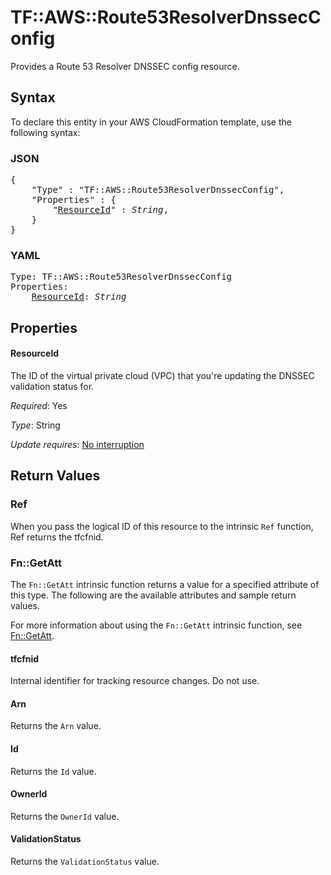 # TF::AWS::Route53ResolverDnssecConfig

Provides a Route 53 Resolver DNSSEC config resource.

## Syntax

To declare this entity in your AWS CloudFormation template, use the following syntax:

### JSON

<pre>
{
    "Type" : "TF::AWS::Route53ResolverDnssecConfig",
    "Properties" : {
        "<a href="#resourceid" title="ResourceId">ResourceId</a>" : <i>String</i>,
    }
}
</pre>

### YAML

<pre>
Type: TF::AWS::Route53ResolverDnssecConfig
Properties:
    <a href="#resourceid" title="ResourceId">ResourceId</a>: <i>String</i>
</pre>

## Properties

#### ResourceId

The ID of the virtual private cloud (VPC) that you're updating the DNSSEC validation status for.

_Required_: Yes

_Type_: String

_Update requires_: [No interruption](https://docs.aws.amazon.com/AWSCloudFormation/latest/UserGuide/using-cfn-updating-stacks-update-behaviors.html#update-no-interrupt)

## Return Values

### Ref

When you pass the logical ID of this resource to the intrinsic `Ref` function, Ref returns the tfcfnid.

### Fn::GetAtt

The `Fn::GetAtt` intrinsic function returns a value for a specified attribute of this type. The following are the available attributes and sample return values.

For more information about using the `Fn::GetAtt` intrinsic function, see [Fn::GetAtt](https://docs.aws.amazon.com/AWSCloudFormation/latest/UserGuide/intrinsic-function-reference-getatt.html).

#### tfcfnid

Internal identifier for tracking resource changes. Do not use.

#### Arn

Returns the <code>Arn</code> value.

#### Id

Returns the <code>Id</code> value.

#### OwnerId

Returns the <code>OwnerId</code> value.

#### ValidationStatus

Returns the <code>ValidationStatus</code> value.

